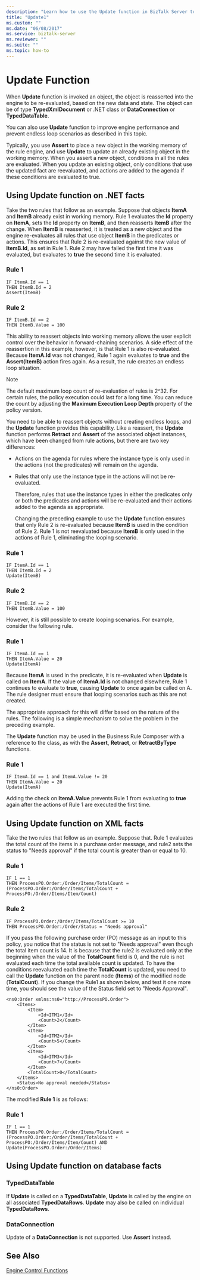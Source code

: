 ```yaml
---
description: "Learn how to use the Update function in BizTalk Server to reassert a .NET class or TypedXMLDocument object into the rule engine to be re-evaluated, based on the new data and state."
title: "Update1"
ms.custom: ""
ms.date: "06/08/2017"
ms.service: biztalk-server
ms.reviewer: ""
ms.suite: ""
ms.topic: how-to
---
```

# Update Function

When **Update** function is invoked an object, the object is reasserted into the engine to be re-evaluated, based on the new data and state. The object can be of type **TypedXmlDocument** or .NET class or **DataConnection** or **TypedDataTable**.  
  
 You can also use **Update** function to improve engine performance and prevent endless loop scenarios as described in this topic.  
  
 Typically, you use **Assert** to place a new object in the working memory of the rule engine, and use **Update** to update an already existing object in the working memory. When you assert a new object, conditions in all the rules are evaluated. When you update an existing object, only conditions that use the updated fact are reevaluated, and actions are added to the agenda if these conditions are evaluated to true.  
  
## Using Update function on .NET facts
  
 Take the two rules that follow as an example. Suppose that objects **ItemA** and **ItemB** already exist in working memory. Rule 1 evaluates the **Id** property on **ItemA**, sets the **Id** property on **ItemB**, and then reasserts **ItemB** after the change. When **ItemB** is reasserted, it is treated as a new object and the engine re-evaluates all rules that use object **ItemB** in the predicates or actions. This ensures that Rule 2 is re-evaluated against the new value of **ItemB.Id**, as set in Rule 1. Rule 2 may have failed the first time it was evaluated, but evaluates to **true** the second time it is evaluated.  
  
### Rule 1  
  
```  
IF ItemA.Id == 1  
THEN ItemB.Id = 2  
Assert(ItemB)  
```  
  
### Rule 2  
  
```  
IF ItemB.Id == 2  
THEN ItemB.Value = 100  
```  
  
 This ability to reassert objects into working memory allows the user explicit control over the behavior in forward-chaining scenarios. A side effect of the reassertion in this example, however, is that Rule 1 is also re-evaluated. Because **ItemA.Id** was not changed, Rule 1 again evaluates to **true** and the **Assert(ItemB)** action fires again. As a result, the rule creates an endless loop situation.  
  
> [!NOTE]
> The default maximum loop count of re-evaluation of rules is 2^32. For certain rules, the policy execution could last for a long time. You can reduce the count by adjusting the **Maximum Execution Loop Depth** property of the policy version.  
  
 You need to be able to reassert objects without creating endless loops, and the **Update** function provides this capability. Like a reassert, the **Update** function performs **Retract** and **Assert** of the associated object instances, which have been changed from rule actions, but there are two key differences:  
  
- Actions on the agenda for rules where the instance type is only used in the actions (not the predicates) will remain on the agenda.  
  
- Rules that only use the instance type in the actions will not be re-evaluated.  
  
  Therefore, rules that use the instance types in either the predicates only or both the predicates and actions will be re-evaluated and their actions added to the agenda as appropriate.  
  
  Changing the preceding example to use the **Update** function ensures that only Rule 2 is re-evaluated because **ItemB** is used in the condition of Rule 2. Rule 1 is not reevaluated because **ItemB** is only used in the actions of Rule 1, eliminating the looping scenario.  
  
### Rule 1  
  
```  
IF ItemA.Id == 1  
THEN ItemB.Id = 2  
Update(ItemB)  
```  
  
### Rule 2  
  
```  
IF ItemB.Id == 2  
THEN ItemB.Value = 100  
```  
  
 However, it is still possible to create looping scenarios. For example, consider the following rule.  
  
### Rule 1  
  
```  
IF ItemA.Id == 1  
THEN ItemA.Value = 20  
Update(ItemA)  
```  
  
 Because **ItemA** is used in the predicate, it is re-evaluated when **Update** is called on **ItemA**. If the value of **ItemA.Id** is not changed elsewhere, Rule 1 continues to evaluate to **true**, causing **Update** to once again be called on A. The rule designer must ensure that looping scenarios such as this are not created.  
  
 The appropriate approach for this will differ based on the nature of the rules. The following is a simple mechanism to solve the problem in the preceding example.  
  
 The **Update** function may be used in the Business Rule Composer with a reference to the class, as with the **Assert**, **Retract**, or **RetractByType** functions.  
  
### Rule 1  
  
```  
IF ItemA.Id == 1 and ItemA.Value != 20  
THEN ItemA.Value = 20  
Update(ItemA)  
```  
  
 Adding the check on **ItemA.Value** prevents Rule 1 from evaluating to **true** again after the actions of Rule 1 are executed the first time.  
  
## Using Update function on XML facts  
 Take the two rules that follow as an example. Suppose that. Rule 1 evaluates the total count of the items in a purchase order message, and rule2 sets the status to "Needs approval" if the total count is greater than or equal to 10.  
  
### Rule 1  
  
```  
IF 1 == 1  
THEN ProcessPO.Order:/Order/Items/TotalCount = (ProcessPO.Order:/Order/Items/TotalCount + ProcessPO:/Order/Items/Item/Count)  
```  
  
### Rule 2  
  
```  
IF ProcessPO.Order:/Order/Items/TotalCount >= 10  
THEN ProcessPO.Order:/Order/Status = "Needs approval"  
```  
  
 If you pass the following purchase order (PO) message as an input to this policy, you notice that the status is not set to "Needs approval" even though the total item count is 14. It is because that the rule2 is evaluated only at the beginning when the value of the **TotalCount** field is 0, and the rule is not evaluated each time the total available count is updated. To have the conditions reevaluated each time the **TotalCount** is updated, you need to call the **Update** function on the parent node (**Items**) of the modified node (**TotalCount**). If you change the Rule1 as shown below, and test it one more time, you should see the value of the Status field set to "Needs Approval".  
  
```  
<ns0:Order xmlns:ns0="http://ProcessPO.Order">  
    <Items>  
        <Item>  
            <Id>ITM1</Id>  
            <Count>2</Count>  
        </Item>  
        <Item>  
            <Id>ITM2</Id>  
            <Count>5</Count>  
        </Item>  
        <Item>  
            <Id>ITM3</Id>  
            <Count>7</Count>  
        </Item>  
        <TotalCount>0</TotalCount>  
    </Items>  
    <Status>No approval needed</Status>  
</ns0:Order>  
```  
  
 The modified **Rule 1** is as follows:  
  
### Rule 1  
  
```  
IF 1 == 1  
THEN ProcessPO.Order:/Order/Items/TotalCount = (ProcessPO.Order:/Order/Items/TotalCount + ProcessPO:/Order/Items/Item/Count) AND  
Update(ProcessPO.Order:/Order/Items)  
```  
  
## Using Update function on database facts  
  
### TypedDataTable  
 If **Update** is called on a **TypedDataTable**, **Update** is called by the engine on all associated **TypedDataRows**. **Update** may also be called on individual **TypedDataRows**.  
  
### DataConnection  
 Update of a **DataConnection** is not supported. Use **Assert** instead.  
  
## See Also  
 [Engine Control Functions](../core/engine-control-functions.md)

